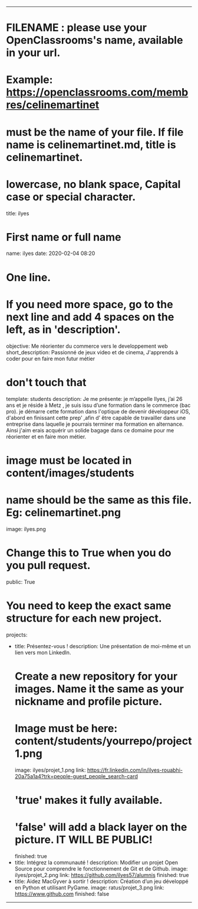 ---

# FILENAME : please use your OpenClassrooms's name, available in your url.
# Example: https://openclassrooms.com/membres/celinemartinet
# must be the name of your file. If file name is celinemartinet.md, title is celinemartinet.
# lowercase, no blank space, Capital case or special character.
title: ilyes

# First name or full name
name: ilyes
date: 2020-02-04 08:20

# One line.
# If you need more space, go to the next line and add 4 spaces on the left, as in 'description'.
objective: Me réorienter du commerce vers le developpement web
short_description: Passionné de jeux video et de cinema, J'apprends à coder pour en faire mon futur métier

# don't touch that
template: students
description:
    Je me présente: je m’appelle Ilyes, j’ai 26 ans et je réside à Metz , je suis issu d’une formation dans le commerce
    (bac pro). je démarre cette formation dans l'optique de devenir développeur iOS, d'abord en finissant cette prep’ ,afin d’
    être capable de travailler dans une entreprise dans laquelle je pourrais terminer ma formation en alternance. Ainsi j'aim
    erais acquérir un solide bagage dans ce domaine pour me réorienter et en faire mon métier. 

# image must be located in content/images/students
# name should be the same as this file. Eg: celinemartinet.png
image: ilyes.png

# Change this to True when you do you pull request.
public: True

# You need to keep the exact same structure for each new project.
projects:
  - title: Présentez-vous !
    description: Une présentation de moi-même et un lien vers mon LinkedIn.
    # Create a new repository for your images. Name it the same as your nickname and profile picture.
    # Image must be here: content/students/yourrepo/project1.png
    image: ilyes/projet_1.png
    link: https://fr.linkedin.com/in/ilyes-rouabhi-20a75a1a4?trk=people-guest_people_search-card
    # 'true' makes it fully available.
    # 'false' will add a black layer on the picture. IT WILL BE PUBLIC!
    finished: true
  - title: Intégrez la communauté !
    description: Modifier un projet Open Source pour comprendre le fonctionnement de Git et de Github. 
    image: ilyes/projet_2.png
    link: https://github.com/ilyes57/alumnis
    finished: true
  - title: Aidez MacGyver à sortir !
    description: Création d’un jeu développé en Python et utilisant PyGame.
    image: ratus/projet_3.png
    link: https://www.github.com
    finished: false
---